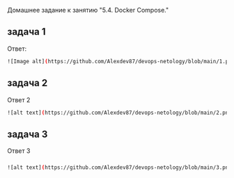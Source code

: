 Домашнее задание к занятию "5.4.  Docker Compose."

##  задача 1

Ответ:
```bash
![Image alt](https://github.com/Alexdev87/devops-netology/blob/main/1.png) 
```


##  задача 2
Ответ 2
```bash
![alt text](https://github.com/Alexdev87/devops-netology/blob/main/2.png) 
```

##  задача 3
Ответ 3
### 
```bash
![alt text](https://github.com/Alexdev87/devops-netology/blob/main/3.png) 
```



